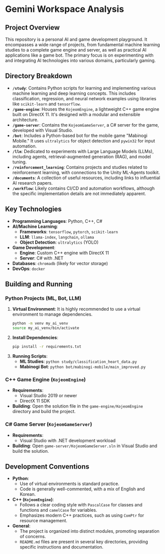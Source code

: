 # Gemini Workspace Analysis

## Project Overview

This repository is a personal AI and game development playground. It encompasses a wide range of projects, from fundamental machine learning studies to a complete game engine and server, as well as practical AI applications like a game bot. The primary focus is on experimenting with and integrating AI technologies into various domains, particularly gaming.

## Directory Breakdown

*   **`/study`**: Contains Python scripts for learning and implementing various machine learning and deep learning concepts. This includes classification, regression, and neural network examples using libraries like `scikit-learn` and `tensorflow`.
*   **`/game-engine`**: Houses the `KojeomEngine`, a lightweight C++ game engine built on DirectX 11. It's designed with a modular and extensible architecture.
*   **`/game-server`**: Contains the `KojeomGameServer`, a C# server for the game, developed with Visual Studio.
*   **`/bot`**: Includes a Python-based bot for the mobile game "Mabinogi Mobile." It uses `ultralytics` for object detection and `pywin32` for input automation.
*   **`/llm`**: Dedicated to experiments with Large Language Models (LLMs), including agents, retrieval-augmented generation (RAG), and model tuning.
*   **`/reinforcement_learning`**: Contains projects and studies related to reinforcement learning, with connections to the Unity ML-Agents toolkit.
*   **`/documents`**: A collection of useful resources, including links to influential AI research papers.
*   **`/workflow`**: Likely contains CI/CD and automation workflows, although the specific implementation details are not immediately apparent.

## Key Technologies

*   **Programming Languages**: Python, C++, C#
*   **AI/Machine Learning**:
    *   **Frameworks**: `tensorflow`, `pytorch`, `scikit-learn`
    *   **LLM**: `llama-index`, `langchain`, `ollama`
    *   **Object Detection**: `ultralytics` (YOLO)
*   **Game Development**:
    *   **Engine**: Custom C++ engine with DirectX 11
    *   **Server**: C# with .NET
*   **Databases**: `chromadb` (likely for vector storage)
*   **DevOps**: `docker`

## Building and Running

### Python Projects (ML, Bot, LLM)

1.  **Virtual Environment**: It is highly recommended to use a virtual environment to manage dependencies.
    ```bash
    python -m venv my_ai_venv
    source my_ai_venv/bin/activate
    ```
2.  **Install Dependencies**:
    ```bash
    pip install -r requirements.txt
    ```
3.  **Running Scripts**:
    *   **ML Studies**: `python study/classification_heart_data.py`
    *   **Mabinogi Bot**: `python bot/mabinogi-mobile/main_improved.py`

### C++ Game Engine (`KojeomEngine`)

*   **Requirements**:
    *   Visual Studio 2019 or newer
    *   DirectX 11 SDK
*   **Building**: Open the solution file in the `game-engine/KojeomEngine` directory and build the project.

### C# Game Server (`KojeomGameServer`)

*   **Requirements**:
    *   Visual Studio with .NET development workload
*   **Building**: Open `game-server/KojeomGameServer.sln` in Visual Studio and build the solution.

## Development Conventions

*   **Python**:
    *   Use of virtual environments is standard practice.
    *   Code is generally well-commented, with a mix of English and Korean.
*   **C++ (`KojeomEngine`)**:
    *   Follows a clear coding style with `PascalCase` for classes and functions and `camelCase` for variables.
    *   Emphasizes modern C++ practices, such as using `ComPtr` for resource management.
*   **General**:
    *   The project is organized into distinct modules, promoting separation of concerns.
    *   `README.md` files are present in several key directories, providing specific instructions and documentation.
